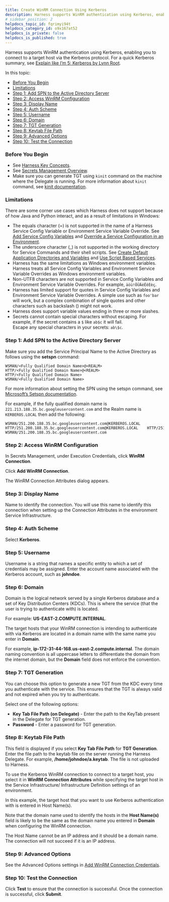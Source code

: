 ```yaml
---
title: Create WinRM Connection Using Kerberos
description: Harness supports WinRM authentication using Kerberos, enabling you to connect to a target host via the Kerberos protocol.
# sidebar_position: 2
helpdocs_topic_id: fqrimyi94t
helpdocs_category_id: o9x167at52
helpdocs_is_private: false
helpdocs_is_published: true
---
```


Harness supports WinRM authentication using Kerberos, enabling you to connect to a target host via the Kerberos protocol. For a quick Kerberos summary, see [Explain like I’m 5: Kerberos by Lynn Root](https://www.roguelynn.com/words/explain-like-im-5-kerberos/).

In this topic:

* [Before You Begin](#before_you_begin)
* [Limitations](#limitations)
* [Step 1: Add SPN to the Active Directory Server](#step_1_add_spn_to_the_active_directory_server)
* [Step 2: Access WinRM Configuration](#step_2_access_win_rm_configuration)
* [Step 3: Display Name](#step_3_display_name)
* [Step 4: Auth Scheme](#step_4_auth_scheme)
* [Step 5: Username](#step_5_username)
* [Step 6: Domain](#step_6_domain)
* [Step 7: TGT Generation](#step_7_tgt_generation)
* [Step 8: Keytab File Path](#step_8_keytab_file_path)
* [Step 9: Advanced Options](#step_9_advanced_options)
* [Step 10: Test the Connection](#step_9_test_the_connection)

### Before You Begin

* See [Harness Key Concepts](../../../starthere-firstgen/harness-key-concepts.md).
* See [Secrets Management Overview](secret-management.md).
* Make sure you can generate TGT using `kinit` command on the machine where the Delegate is running. For more information about `kinit` command, see [kinit documentation](https://web.mit.edu/kerberos/krb5-1.12/doc/user/user_commands/kinit.html).

### Limitations

There are some corner use cases which Harness does not support because of how Java and Python interact, and as a result of limitations in Windows:

* The equals character (=) is not supported in the name of a Harness Service Config Variable or Environment Service Variable Override. See [Add Service Config Variables](../../../continuous-delivery/model-cd-pipeline/setup-services/add-service-level-config-variables.md) and [Override a Service Configuration in an Environment](../../../continuous-delivery/model-cd-pipeline/environments/override-service-files-and-variables-in-environments.md).
* The underscore character (\_) is not supported in the working directory for Service Commands and their shell scripts. See [Create Default Application Directories and Variables](../../../continuous-delivery/model-cd-pipeline/applications/set-default-application-directories-as-variables.md) and [Use Script Based Services](../../../continuous-delivery/model-cd-pipeline/setup-services/use-script-based-service.md).
* Harness has the same limitations as Windows environment variables. Harness treats all Service Config Variables and Environment Service Variable Overrides as Windows environment variables.
* Non-UTF8 characters are not supported in Service Config Variables and Environment Service Variable Overrides. For example, `äöü!ÖÜÄéÊêÈèç`.
* Harness has limited support for quotes in Service Config Variables and Environment Service Variable Overrides. A simple use such as `foo'bar` will work, but a complex combination of single quotes and other characters such as backslash (\) might not work.
* Harness does support variable values ending in three or more slashes.
* Secrets cannot contain special characters without escaping. For example, if the secret contains a `$` like `ab$c` it will fail.  
Escape any special characters in your secrets: `ab\$c`.

### Step 1: Add SPN to the Active Directory Server

Make sure you add the Service Principal Name to the Active Directory as follows using the **setspn** command:


```
WSMAN/<Fully Qualified Domain Name>@<REALM>  
HTTP/<Fully Qualified Domain Name>@<REALM>  
HTTP/<Fully Qualified Domain Name>  
WSMAN/<Fully Qualified Domain Name> 
```
For more information about setting the SPN using the setspn command, see [Microsoft’s Setspn documentation](https://docs.microsoft.com/en-us/previous-versions/windows/it-pro/windows-server-2012-r2-and-2012/cc731241(v=ws.11)).

For example, if the fully qualified domain name is `221.213.188.35.bc.googleusercontent.com` and the Realm name is `KERBEROS.LOCAL` then add the following:


```
WSMAN/251.200.188.35.bc.googleusercontent.com@KERBEROS.LOCAL  
HTTP/251.200.188.35.bc.googleusercontent.com@KERBEROS.LOCAL    HTTP/251.200.188.35.bc.googleusercontent.com  
WSMAN/251.200.188.35.bc.googleusercontent.com
```
### Step 2: Access WinRM Configuration

In Secrets Management, under Execution Credentials, click **WinRM Connection**.

Click **Add WinRM Connection**.

The WinRM Connection Attributes dialog appears.

### Step 3: Display Name

Name to identify the connection. You will use this name to identify this connection when setting up the Connection Attributes in the environment Service Infrastructure.

### Step 4: Auth Scheme

Select **Kerberos**.

### Step 5: Username

Username is a string that names a specific entity to which a set of credentials may be assigned. Enter the account name associated with the Kerberos account, such as **johndoe**.

### Step 6: Domain

Domain is the logical network served by a single Kerberos database and a set of Key Distribution Centers (KDCs). This is where the service (that the user is trying to authenticate with) is located.

For example: **US-EAST-2.COMPUTE.INTERNAL**.

The target hosts that your WinRM connection is intending to authenticate with via Kerberos are located in a domain name with the same name you enter in **Domain**.

For example, **ip-172-31-44-168.us-east-2.compute.internal**. The domain naming convention is all uppercase letters to differentiate the domain from the internet domain, but the **Domain** field does not enforce the convention.

### Step 7: TGT Generation

You can choose this option to generate a new TGT from the KDC every time you authenticate with the service. This ensures that the TGT is always valid and not expired when you try to authenticate.

Select one of the following options:

* **Key Tab File Path (on Delegate)** - Enter the path to the KeyTab present in the Delegate for TGT generation.
* **Password** - Enter a password for TGT generation.

### Step 8: Keytab File Path

This field is displayed if you select **Key Tab File Path** for **TGT Generation**. Enter the file path to the keytab file on the server running the Harness Delegate. For example, **/home/johndoe/a.keytab**. The file is not uploaded to Harness.

To use the Kerberos WinRM connection to connect to a target host, you select it in **WinRM Connection Attributes** while specifying the target host in the Service Infrastructure/ Infrastructure Definition settings of an environment.

In this example, the target host that you want to use Kerberos authentication with is entered in Host Name(s).

Note that the domain name used to identify the hosts in the **Host Name(s)** field is likely to be the same as the domain name you entered in **Domain** when configuring the WinRM connection.

The Host Name cannot be an IP address and it should be a domain name. The connection will not succeed if it is an IP address.

### Step 9: Advanced Options

See the Advanced Options settings in [Add WinRM Connection Credentials](add-win-rm-connection-credentials.md).

### Step 10: Test the Connection

Click **Test** to ensure that the connection is successful. Once the connection is successful, click **Submit**.

